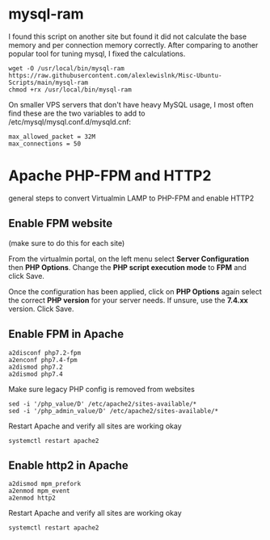 # mysql-ram
I found this script on another site but found it did not calculate the base memory and per connection memory correctly. After comparing to another popular tool for tuning mysql, I fixed the calculations.
```
wget -O /usr/local/bin/mysql-ram https://raw.githubusercontent.com/alexlewislnk/Misc-Ubuntu-Scripts/main/mysql-ram
chmod +rx /usr/local/bin/mysql-ram
```
On smaller VPS servers that don't have heavy MySQL usage, I most often find these are the two variables to add to /etc/mysql/mysql.conf.d/mysqld.cnf:
```
max_allowed_packet = 32M
max_connections = 50
```

# Apache PHP-FPM and HTTP2
general steps to convert Virtualmin LAMP to PHP-FPM and enable HTTP2

## Enable FPM website
(make sure to do this for each site)

From the virtualmin portal, on the left menu select **Server Configuration** then **PHP Options**. Change the **PHP script execution mode** to **FPM** and click Save. 

Once the configuration has been applied, click on **PHP Options** again select the correct **PHP version** for your server needs. If unsure, use the **7.4.xx** version. Click Save.

## Enable FPM in Apache
```
a2disconf php7.2-fpm
a2enconf php7.4-fpm
a2dismod php7.2
a2dismod php7.4
```

Make sure legacy PHP config is removed from websites
```
sed -i '/php_value/D' /etc/apache2/sites-available/*
sed -i '/php_admin_value/D' /etc/apache2/sites-available/*
```

Restart Apache and verify all sites are working okay
```
systemctl restart apache2
```

## Enable http2 in Apache
```
a2dismod mpm_prefork
a2enmod mpm_event
a2enmod http2
```

Restart Apache and verify all sites are working okay
```
systemctl restart apache2
```
